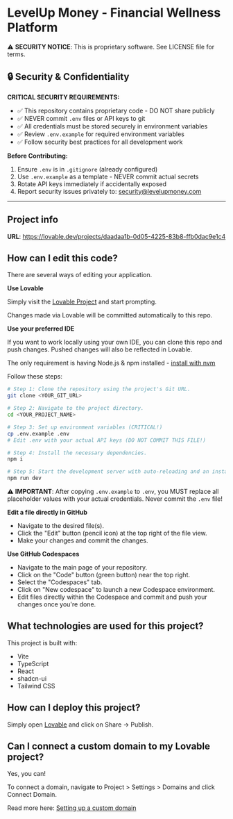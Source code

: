 # LevelUp Money - Financial Wellness Platform

⚠️ **SECURITY NOTICE**: This is proprietary software. See LICENSE file for terms.

## 🔒 Security & Confidentiality

**CRITICAL SECURITY REQUIREMENTS:**

- ✅ This repository contains proprietary code - DO NOT share publicly
- ✅ NEVER commit `.env` files or API keys to git
- ✅ All credentials must be stored securely in environment variables
- ✅ Review `.env.example` for required environment variables
- ✅ Follow security best practices for all development work

**Before Contributing:**
1. Ensure `.env` is in `.gitignore` (already configured)
2. Use `.env.example` as a template - NEVER commit actual secrets
3. Rotate API keys immediately if accidentally exposed
4. Report security issues privately to: security@levelupmoney.com

---

## Project info

**URL**: https://lovable.dev/projects/daadaa1b-0d05-4225-83b8-ffb0dac9e1c4

## How can I edit this code?

There are several ways of editing your application.

**Use Lovable**

Simply visit the [Lovable Project](https://lovable.dev/projects/daadaa1b-0d05-4225-83b8-ffb0dac9e1c4) and start prompting.

Changes made via Lovable will be committed automatically to this repo.

**Use your preferred IDE**

If you want to work locally using your own IDE, you can clone this repo and push changes. Pushed changes will also be reflected in Lovable.

The only requirement is having Node.js & npm installed - [install with nvm](https://github.com/nvm-sh/nvm#installing-and-updating)

Follow these steps:

```sh
# Step 1: Clone the repository using the project's Git URL.
git clone <YOUR_GIT_URL>

# Step 2: Navigate to the project directory.
cd <YOUR_PROJECT_NAME>

# Step 3: Set up environment variables (CRITICAL!)
cp .env.example .env
# Edit .env with your actual API keys (DO NOT COMMIT THIS FILE!)

# Step 4: Install the necessary dependencies.
npm i

# Step 5: Start the development server with auto-reloading and an instant preview.
npm run dev
```

⚠️ **IMPORTANT**: After copying `.env.example` to `.env`, you MUST replace all placeholder values with your actual credentials. Never commit the `.env` file!

**Edit a file directly in GitHub**

- Navigate to the desired file(s).
- Click the "Edit" button (pencil icon) at the top right of the file view.
- Make your changes and commit the changes.

**Use GitHub Codespaces**

- Navigate to the main page of your repository.
- Click on the "Code" button (green button) near the top right.
- Select the "Codespaces" tab.
- Click on "New codespace" to launch a new Codespace environment.
- Edit files directly within the Codespace and commit and push your changes once you're done.

## What technologies are used for this project?

This project is built with:

- Vite
- TypeScript
- React
- shadcn-ui
- Tailwind CSS

## How can I deploy this project?

Simply open [Lovable](https://lovable.dev/projects/daadaa1b-0d05-4225-83b8-ffb0dac9e1c4) and click on Share -> Publish.

## Can I connect a custom domain to my Lovable project?

Yes, you can!

To connect a domain, navigate to Project > Settings > Domains and click Connect Domain.

Read more here: [Setting up a custom domain](https://docs.lovable.dev/features/custom-domain#custom-domain)
